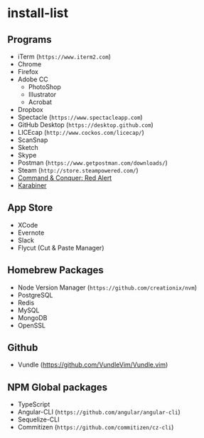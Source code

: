 # install-list

## Programs

- iTerm (`https://www.iterm2.com`)
- Chrome
- Firefox
- Adobe CC
  - PhotoShop
  - Illustrator
  - Acrobat
- Dropbox
- Spectacle (`https://www.spectacleapp.com`)
- GitHub Desktop (`https://desktop.github.com`)
- LICEcap (`http://www.cockos.com/licecap/`)
- ScanSnap
- Sketch
- Skype
- Postman (`https://www.getpostman.com/downloads/`)
- Steam (`http://store.steampowered.com/`)
- [Command & Conquer: Red Alert](https://cncnet.org/)
- [Karabiner](https://pqrs.org/osx/karabiner/)

## App Store

- XCode
- Evernote
- Slack
- Flycut (Cut & Paste Manager)

## Homebrew Packages

- Node Version Manager (`https://github.com/creationix/nvm`)
- PostgreSQL
- Redis
- MySQL
- MongoDB
- OpenSSL

## Github

- Vundle (https://github.com/VundleVim/Vundle.vim)

## NPM Global packages

- TypeScript
- Angular-CLI (`https://github.com/angular/angular-cli`)
- Sequelize-CLI
- Commitizen (`https://github.com/commitizen/cz-cli`)
